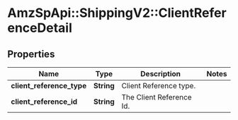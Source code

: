 # AmzSpApi::ShippingV2::ClientReferenceDetail

## Properties
Name | Type | Description | Notes
------------ | ------------- | ------------- | -------------
**client_reference_type** | **String** | Client Reference type. | 
**client_reference_id** | **String** | The Client Reference Id. | 

